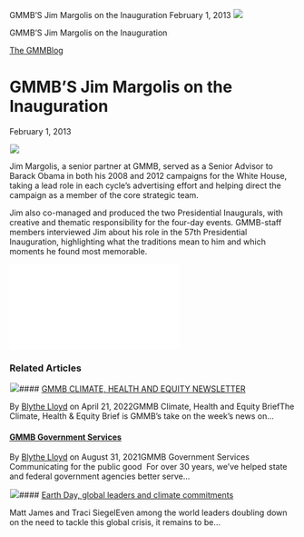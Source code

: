 



GMMB’S Jim Margolis on the Inauguration
February 1, 2013
![](data:image/gif;base64,R0lGODlhAQABAAAAACH5BAEKAAEALAAAAAABAAEAAAICTAEAOw==)![](https://www.gmmb.com/wp-content/uploads/2020/11/NewsImages_General21-e1501266324304.jpg)



GMMB’S Jim Margolis on the Inauguration





 [The GMMBlog](/blog/)



##### 

 GMMB’S Jim Margolis on the Inauguration
=======================================


February 1, 2013



![](data:image/gif;base64,R0lGODlhAQABAAAAACH5BAEKAAEALAAAAAABAAEAAAICTAEAOw==)![](https://www.gmmb.com/wp-content/uploads/2020/11/NewsImages_General21-e1501266324304-552x552.jpg) 


Jim Margolis, a senior partner at GMMB, served as a Senior Advisor to Barack Obama in both his 2008 and 2012 campaigns for the White House, taking a lead role in each cycle’s advertising effort and helping direct the campaign as a member of the core strategic team.


Jim also co-managed and produced the two Presidential Inaugurals, with creative and thematic responsibility for the four-day events. GMMB-staff members interviewed Jim about his role in the 57th Presidential Inauguration, highlighting what the traditions mean to him and which moments he found most memorable.


<iframe src=”https://player.vimeo.com/video/59158881″ width=”500″ height=”281″ frameborder=”0″ webkitallowfullscreen mozallowfullscreen allowfullscreen></iframe>









### Related Articles

![](data:image/gif;base64,R0lGODlhAQABAAAAACH5BAEKAAEALAAAAAABAAEAAAICTAEAOw==)![](https://www.gmmb.com/wp-content/uploads/2022/03/Picture1-1-380x200.png)#### [GMMB CLIMATE, HEALTH AND EQUITY NEWSLETTER](https://www.gmmb.com/climate/)

By [Blythe Lloyd](https://www.gmmb.com/author/blloyd/) on April 21, 2022GMMB Climate, Health and Equity BriefThe Climate, Health & Equity Brief is GMMB’s take on the week’s news on…

#### [GMMB Government Services](https://www.gmmb.com/governmentservices/)

By [Blythe Lloyd](https://www.gmmb.com/author/blloyd/) on August 31, 2021GMMB Government Services  Communicating for the public good  For over 30 years, we’ve helped state and federal government agencies better serve…

![](data:image/gif;base64,R0lGODlhAQABAAAAACH5BAEKAAEALAAAAAABAAEAAAICTAEAOw==)![](https://www.gmmb.com/wp-content/uploads/2021/04/b5197d82-9fb4-4c84-a8d9-e468348c4c67-380x200.jpg)#### [Earth Day, global leaders and climate commitments](https://www.gmmb.com/news/earth-day-global-leaders-and-climate-commitments/)

Matt James and Traci SiegelEven among the world leaders doubling down on the need to tackle this global crisis, it remains to be…




